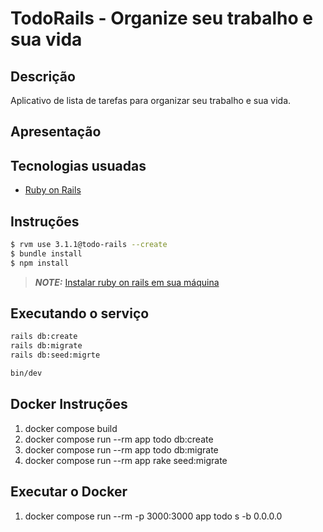 # TodoRails - Organize seu trabalho e sua vida

## Descrição 
Aplicativo de lista de tarefas para organizar seu trabalho e sua vida.

## Apresentação


## Tecnologias usuadas
- [Ruby on Rails](https://rubyonrails.org/)

## Instruções 

```bash
$ rvm use 3.1.1@todo-rails --create
$ bundle install
$ npm install
```

> **_NOTE:_**  [Instalar ruby on rails em sua máquina](https://onebitcode.com/guia-de-instalacao-do-ruby-on-rails/)

## Executando o serviço
```bash
rails db:create 
rails db:migrate 
rails db:seed:migrte 

bin/dev
```


## Docker Instruções
1. docker compose build
2. docker compose run --rm app todo db:create 
3. docker compose run --rm app todo db:migrate 
4. docker compose run --rm app rake seed:migrate

## Executar o Docker
1. docker compose run --rm -p 3000:3000 app todo s -b 0.0.0.0

